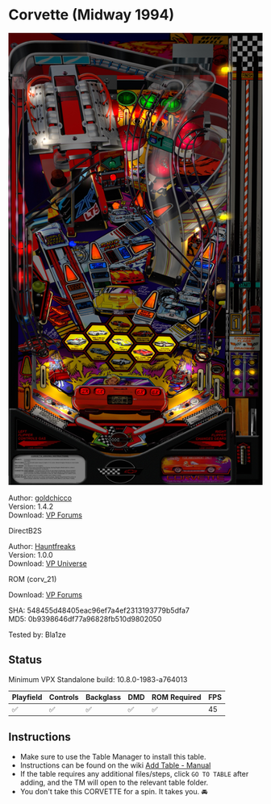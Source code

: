 # Corvette (Midway 1994)  

![Table Preview](../../images/vpx-corvette.png)

Author: [goldchicco](https://www.vpforums.org/index.php?showuser=88795)  
Version: 1.4.2  
Download: [VP Forums](https://www.vpforums.org/index.php?app=downloads&showfile=15112)

DirectB2S

Author: [Hauntfreaks](https://vpuniverse.com/profile/5216-hauntfreaks/)  
Version: 1.0.0  
Download: [VP Universe](https://vpuniverse.com/files/file/21285-corvette-midway-1994-b2s-full-dmd/)

ROM (corv_21)

Download: [VP Forums](https://www.vpforums.org/index.php?app=downloads&showfile=1260)

SHA: 548455d48405eac96ef7a4ef2313193779b5dfa7  
MD5: 0b9398646df77a96828fb510d9802050

Tested by: Bla1ze

## Status 

Minimum VPX Standalone build: 10.8.0-1983-a764013

| Playfield | Controls | Backglass | DMD | ROM Required | FPS | 
|-----------|----------|-----------|-----|--------------|-----|
| :white_check_mark: | :white_check_mark: | :white_check_mark: | :white_check_mark: | :white_check_mark: | 45 |

## Instructions

- Make sure to use the Table Manager to install this table.
- Instructions can be found on the wiki [Add Table - Manual](https://github.com/LegendsUnchained/vpx-standalone-alp4k/wiki/%5B04%5D-%F0%9F%A7%A1-TM-%E2%80%90-Other-Features#add-table---manual)
- If the table requires any additional files/steps, click `GO TO TABLE` after adding, and the TM will open to the relevant table folder.
- You don't take this CORVETTE for a spin. It takes you. 🚘

